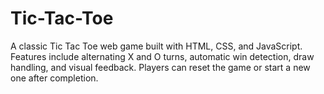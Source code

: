 # Tic-Tac-Toe
A classic Tic Tac Toe web game built with HTML, CSS, and JavaScript. Features include alternating X and O turns, automatic win detection, draw handling, and visual feedback. Players can reset the game or start a new one after completion. 
